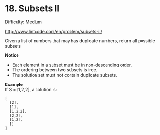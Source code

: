 # 18. Subsets II

Difficulty: Medium

http://www.lintcode.com/en/problem/subsets-ii/

Given a list of numbers that may has duplicate numbers, return all possible subsets

**Notice**

* Each element in a subset must be in non-descending order.
* The ordering between two subsets is free.
* The solution set must not contain duplicate subsets.

**Example**  
If S = [1,2,2], a solution is:
```
[
  [2],
  [1],
  [1,2,2],
  [2,2],
  [1,2],
  []
]
```

